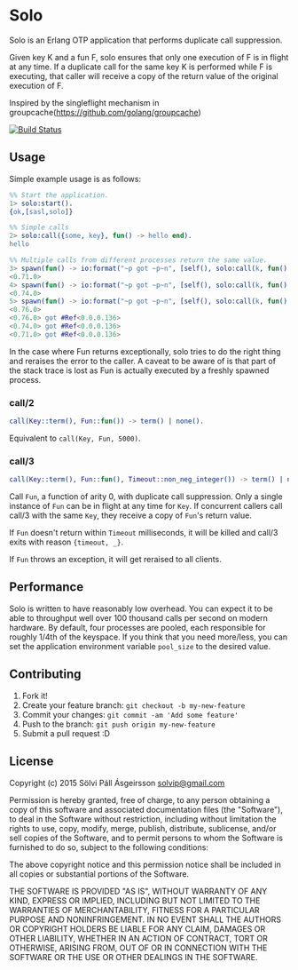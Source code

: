 Solo
====

Solo is an Erlang OTP application that performs duplicate call suppression.

Given key K and a fun F, solo ensures that only one execution of F is in flight at any time.
If a duplicate call for the same key K is performed while F is executing, that caller will
receive a copy of the return value of the original execution of F.

Inspired by the singleflight mechanism in groupcache(https://github.com/golang/groupcache)

[![Build Status](https://travis-ci.org/solvip/solo.svg?branch=master)](https://travis-ci.org/solvip/solo)

## Usage

Simple example usage is as follows:

```erlang
%% Start the application.
1> solo:start().
{ok,[sasl,solo]}

%% Simple calls
2> solo:call({some, key}, fun() -> hello end).
hello

%% Multiple calls from different processes return the same value.
3> spawn(fun() -> io:format("~p got ~p~n", [self(), solo:call(k, fun() -> timer:sleep(3000), erlang:make_ref() end)]) end).
<0.71.0>
4> spawn(fun() -> io:format("~p got ~p~n", [self(), solo:call(k, fun() -> timer:sleep(3000), erlang:make_ref() end)]) end).
<0.74.0>
5> spawn(fun() -> io:format("~p got ~p~n", [self(), solo:call(k, fun() -> timer:sleep(3000), erlang:make_ref() end)]) end).
<0.76.0>
<0.76.0> got #Ref<0.0.0.136>
<0.74.0> got #Ref<0.0.0.136>
<0.71.0> got #Ref<0.0.0.136>
```

In the case where Fun returns exceptionally, solo tries to do the right thing and reraises the error to the caller.
A caveat to be aware of is that part of the stack trace is lost as Fun is actually executed by a freshly spawned process.

### call/2

```erlang
call(Key::term(), Fun::fun()) -> term() | none().
```

Equivalent to `call(Key, Fun, 5000)`.

### call/3

```erlang
call(Key::term(), Fun::fun(), Timeout::non_neg_integer()) -> term() | none().
```

Call `Fun`, a function of arity 0, with duplicate call suppression.
Only a single instance of `Fun` can be in flight at any time for `Key`.
If concurrent callers call call/3 with the same `Key`, they receive a copy of `Fun`'s return value.

If `Fun` doesn't return within `Timeout` milliseconds, it will be killed and call/3 exits with reason `{timeout, _}`.

If `Fun` throws an exception, it will get reraised to all clients.

## Performance

Solo is written to have reasonably low overhead.  You can expect it to be able to throughput well over 100 thousand calls per second on modern hardware.
By default, four processes are pooled, each responsible for roughly 1/4th of the keyspace.
If you think that you need more/less, you can set the application environment variable `pool_size` to the desired value.

## Contributing

1. Fork it!
2. Create your feature branch: `git checkout -b my-new-feature`
3. Commit your changes: `git commit -am 'Add some feature'`
4. Push to the branch: `git push origin my-new-feature`
5. Submit a pull request :D

## License

Copyright (c) 2015 Sölvi Páll Ásgeirsson <solvip@gmail.com>

Permission is hereby granted, free of charge, to any person obtaining a copy
of this software and associated documentation files (the "Software"), to deal
in the Software without restriction, including without limitation the rights
to use, copy, modify, merge, publish, distribute, sublicense, and/or sell
copies of the Software, and to permit persons to whom the Software is
furnished to do so, subject to the following conditions:

The above copyright notice and this permission notice shall be included in all
copies or substantial portions of the Software.

THE SOFTWARE IS PROVIDED "AS IS", WITHOUT WARRANTY OF ANY KIND, EXPRESS OR
IMPLIED, INCLUDING BUT NOT LIMITED TO THE WARRANTIES OF MERCHANTABILITY,
FITNESS FOR A PARTICULAR PURPOSE AND NONINFRINGEMENT. IN NO EVENT SHALL THE
AUTHORS OR COPYRIGHT HOLDERS BE LIABLE FOR ANY CLAIM, DAMAGES OR OTHER
LIABILITY, WHETHER IN AN ACTION OF CONTRACT, TORT OR OTHERWISE, ARISING FROM,
OUT OF OR IN CONNECTION WITH THE SOFTWARE OR THE USE OR OTHER DEALINGS IN THE
SOFTWARE.

